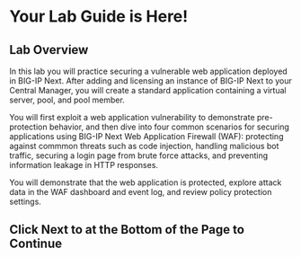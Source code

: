 # Your Lab Guide is Here!

## Lab Overview

In this lab you will practice securing a vulnerable web application deployed in BIG-IP Next.
After adding and licensing an instance of BIG-IP Next to your Central Manager,
you will create a standard application containing a virtual server, pool, and pool member.
 
You will first exploit a web application vulnerability to demonstrate pre-protection behavior, and then dive into four common scenarios
for securing applications using BIG-IP Next Web Application Firewall (WAF): protecting against commmon threats such as code injection, handling malicious bot traffic, securing a login page from brute force attacks, and preventing
information leakage in HTTP responses.
 
You will demonstrate that the web application is protected, explore attack data in the WAF dashboard and event log, and review policy protection settings.

## Click **Next** to at the Bottom of the Page to Continue
